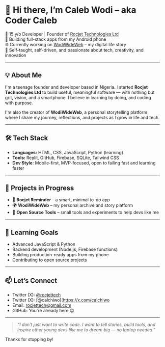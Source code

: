 # 👋 Hi there, I’m Caleb Wodi – aka **Coder Caleb**  

🚀 15 y/o Developer | Founder of [Rocjet Technologies Ltd](https://github.com/rocjettech)  
📱 Building full-stack apps from my Android phone  
🌐 Currently working on [WodiWideWeb](https://wodiwideweb.com) – my digital life story  
🎯 Self-taught, self-driven, and passionate about tech, creativity, and innovation  

---

## 💡 About Me

I'm a teenage founder and developer based in Nigeria. I started **Rocjet Technologies Ltd** to build useful, meaningful software — with nothing but grit, vision, and a smartphone. I believe in learning by doing, and coding with purpose.

I'm also the creator of **WodiWideWeb**, a personal storytelling platform where I share my journey, reflections, and projects as I grow in life and tech.

---

## 🛠️ Tech Stack

- **Languages:** HTML, CSS, JavaScript, Python (learning)
- **Tools:** Replit, GitHub, Firebase, SQLite, Tailwind CSS
- **Dev Style:** Mobile-first, MVP-focused, open to failing fast and learning faster

---

## 🚧 Projects in Progress

- 🔔 **Rocjet Reminder** – a smart, minimal to-do app
- 🌍 **WodiWideWeb** – my personal archive and story platform
- 🧪 **Open Source Tools** – small tools and experiments to help devs like me

---

## 🌱 Learning Goals

- Advanced JavaScript & Python
- Backend development (Node.js, Firebase functions)
- Building production-ready apps from my phone
- Contributing to open source projects

---

## 📫 Let’s Connect

- Twitter (X): [@rocjettech](https://x.com/rocjettech)
- Twitter (X): [@calchiwo](https://x.com/calchiwo
- Email: rocjettech@gmail.com
- GitHub: You're already here 😊

---

> _“I don’t just want to write code. I want to tell stories, build tools, and inspire other young devs like me to dream big — no laptop needed.”_

Thanks for stopping by!
